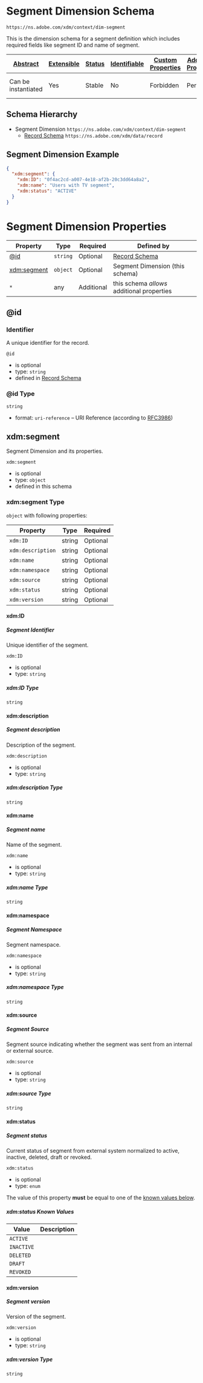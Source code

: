 
# Segment Dimension Schema

```
https://ns.adobe.com/xdm/context/dim-segment
```

This is the dimension schema for a segment definition which includes required fields like segment ID and name of segment.

| [Abstract](../../abstract.md) | [Extensible](../../extensions.md) | [Status](../../status.md) | [Identifiable](../../id.md) | [Custom Properties](../../extensions.md) | [Additional Properties](../../extensions.md) | Defined In |
|-------------------------------|-----------------------------------|---------------------------|-----------------------------|------------------------------------------|----------------------------------------------|------------|
| Can be instantiated | Yes | Stable | No | Forbidden | Permitted | [insights-metrics/dim-segment.schema.json](insights-metrics/dim-segment.schema.json) |
## Schema Hierarchy

* Segment Dimension `https://ns.adobe.com/xdm/context/dim-segment`
  * [Record Schema](../behaviors/record.schema.md) `https://ns.adobe.com/xdm/data/record`


## Segment Dimension Example
```json
{
  "xdm:segment": {
    "xdm:ID": "0f4ac2cd-a007-4e18-af2b-20c3dd64a8a2",
    "xdm:name": "Users with TV segment",
    "xdm:status": "ACTIVE"
  }
}
```

# Segment Dimension Properties

| Property | Type | Required | Defined by |
|----------|------|----------|------------|
| [@id](#id) | `string` | Optional | [Record Schema](../behaviors/record.schema.md#id) |
| [xdm:segment](#xdmsegment) | `object` | Optional | Segment Dimension (this schema) |
| `*` | any | Additional | this schema *allows* additional properties |

## @id
### Identifier

A unique identifier for the record.

`@id`
* is optional
* type: `string`
* defined in [Record Schema](../behaviors/record.schema.md#id)

### @id Type


`string`
* format: `uri-reference` – URI Reference (according to [RFC3986](https://tools.ietf.org/html/rfc3986))






## xdm:segment

Segment Dimension and its properties.

`xdm:segment`
* is optional
* type: `object`
* defined in this schema

### xdm:segment Type


`object` with following properties:


| Property | Type | Required |
|----------|------|----------|
| `xdm:ID`| string | Optional |
| `xdm:description`| string | Optional |
| `xdm:name`| string | Optional |
| `xdm:namespace`| string | Optional |
| `xdm:source`| string | Optional |
| `xdm:status`| string | Optional |
| `xdm:version`| string | Optional |



#### xdm:ID
##### Segment Identifier

Unique identifier of the segment.

`xdm:ID`
* is optional
* type: `string`

##### xdm:ID Type


`string`








#### xdm:description
##### Segment description

Description of the segment.

`xdm:description`
* is optional
* type: `string`

##### xdm:description Type


`string`








#### xdm:name
##### Segment name

Name of the segment.

`xdm:name`
* is optional
* type: `string`

##### xdm:name Type


`string`








#### xdm:namespace
##### Segment Namespace

Segment namespace.

`xdm:namespace`
* is optional
* type: `string`

##### xdm:namespace Type


`string`








#### xdm:source
##### Segment Source

Segment source indicating whether the segment was sent from an internal or external source.

`xdm:source`
* is optional
* type: `string`

##### xdm:source Type


`string`








#### xdm:status
##### Segment status

Current status of segment from external system normalized to active, inactive, deleted, draft or revoked.

`xdm:status`
* is optional
* type: `enum`

The value of this property **must** be equal to one of the [known values below](#xdmsegment-known-values).

##### xdm:status Known Values
| Value | Description |
|-------|-------------|
| `ACTIVE` |  |
| `INACTIVE` |  |
| `DELETED` |  |
| `DRAFT` |  |
| `REVOKED` |  |






#### xdm:version
##### Segment version

Version of the segment.

`xdm:version`
* is optional
* type: `string`

##### xdm:version Type


`string`










